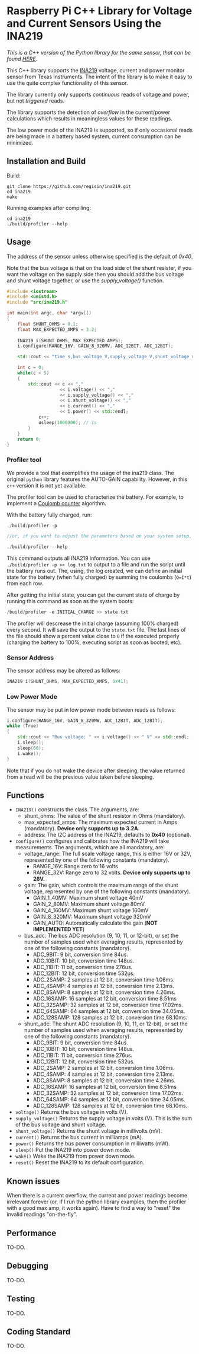 # Raspberry Pi C++ Library for Voltage and Current Sensors Using the INA219

*This is a C++ version of the Python library for the same sensor, that can be found [HERE](https://github.com/chrisb2/pi_ina219).*




This C++ library supports the [INA219](http://www.ti.com/lit/ds/symlink/ina219.pdf) voltage, current and power monitor sensor from Texas Instruments. The intent of the library is to make it easy to use the quite complex functionality of this sensor.  

The library currently only supports _continuous_ reads of voltage and power, but not _triggered_ reads.

The library supports the detection of _overflow_ in the current/power calculations which results in meaningless values for these readings.

The low power mode of the INA219 is supported, so if only occasional reads are being made in a battery based system, current consumption can be minimized.

## Installation and Build

Build:

```shell
git clone https://github.com/regisin/ina219.git
cd ina219
make
```

Running examples after compiling:

```shell
cd ina219
./build/profiler --help
```

## Usage

The address of the sensor unless otherwise specified is the default of _0x40_.

Note that the bus voltage is that on the load side of the shunt resister, if you want the voltage on the supply side then you should add the bus voltage and shunt voltage together, or use the *supply_voltage()* function.

```cpp
#include <iostream>
#include <unistd.h>
#include "src/ina219.h"

int main(int argc, char *argv[])
{
    float SHUNT_OHMS = 0.1;
    float MAX_EXPECTED_AMPS = 3.2;
    
    INA219 i(SHUNT_OHMS, MAX_EXPECTED_AMPS);
    i.configure(RANGE_16V, GAIN_8_320MV, ADC_12BIT, ADC_12BIT);

    std::cout << "time_s,bus_voltage_V,supply_voltage_V,shunt_voltage_mV,current_mA,power_mW" << std::endl;

    int c = 0;
    while(c < 5)
    {
        std::cout << c << ","
                    << i.voltage() << ","
                    << i.supply_voltage() << ","
                    << i.shunt_voltage() << ","
                    << i.current() << ","
                    << i.power() << std::endl;
            c++;
            usleep(1000000); // 1s
        }
    }
    return 0;
}
```

### Profiler tool

We provide a tool that exemplifies the usage of the ina219 class. The original `python` library features the AUTO-GAIN capability. However, in this `c++` version it is not yet available.

The profiler tool can be used to characterize the battery. For example, to implement a [Coulomb counter](https://en.wikipedia.org/wiki/State_of_charge) algorithm.

With the battery fully charged, run:

```cpp
./build/profiler -p

//or, if you want to adjust the parameters based on your system setup, see the usage

./build/profiler --help
```
This command outputs all INA219 information. You can use `./build/profiler -p >> log.txt` to output to a file and run the script until the battery runs out. The, using, the log created, we can define an initial state for the battery (when fully charged) by summing the coulombs (`Q=I*t`) from each row.

After getting the initial state, you can get the current state of charge by running this command as soon as the system boots:

```cpp
/build/profiler -e INITIAL_CHARGE >> state.txt
```

The profiler will descrease the initial charge (assuming 100% charged) every second. It will save the output to the `state.txt` file. The last lines of the file should show a percent value close to `0` if the executed properly (charging the battery to 100%, executing  script as soon as booted, etc).

### Sensor Address

The sensor address may be altered as follows:

```cpp
INA219 i(SHUNT_OHMS, MAX_EXPECTED_AMPS, 0x41);
```

### Low Power Mode

The sensor may be put in low power mode between reads as follows:

```cpp
i.configure(RANGE_16V, GAIN_8_320MW, ADC_12BIT, ADC_12BIT);
while (True)
{
    std::cout << "Bus voltage: " << i.voltage() << " V" << std::endl;
    i.sleep();
    sleep(60);
    i.wake();
}
```

Note that if you do not wake the device after sleeping, the value returned from a read will be the previous value taken before sleeping.

## Functions

* `INA219()` constructs the class.
The arguments, are:
    * shunt_ohms: The value of the shunt resistor in Ohms (mandatory).
    * max_expected_amps: The maximum expected current in Amps (mandatory). **Device only supports up to 3.2A.**
    * address: The I2C address of the INA219, defaults to **0x40** (optional).
* `configure()` configures and calibrates how the INA219 will take measurements.
The arguments, which are all mandatory, are:
    * voltage_range: The full scale voltage range, this is either 16V or 32V, 
    represented by one of the following constants (mandatory).
        * RANGE_16V: Range zero to 16 volts
        * RANGE_32V: Range zero to 32 volts. **Device only supports up to 26V.**
    * gain: The gain, which controls the maximum range of the shunt voltage, 
        represented by one of the following constants (mandatory). 
        * GAIN_1_40MV: Maximum shunt voltage 40mV
        * GAIN_2_80MV: Maximum shunt voltage 80mV
        * GAIN_4_160MV: Maximum shunt voltage 160mV
        * GAIN_8_320MV: Maximum shunt voltage 320mV
        * GAIN_AUTO: Automatically calculate the gain (**NOT IMPLEMENTED YET**)
    * bus_adc: The bus ADC resolution (9, 10, 11, or 12-bit), or
        set the number of samples used when averaging results, represented by
        one of the following constants (mandatory).
        * ADC_9BIT: 9 bit, conversion time 84us.
        * ADC_10BIT: 10 bit, conversion time 148us.
        * ADC_11BIT: 11 bit, conversion time 276us.
        * ADC_12BIT: 12 bit, conversion time 532us.
        * ADC_2SAMP: 2 samples at 12 bit, conversion time 1.06ms.
        * ADC_4SAMP: 4 samples at 12 bit, conversion time 2.13ms.
        * ADC_8SAMP: 8 samples at 12 bit, conversion time 4.26ms.
        * ADC_16SAMP: 16 samples at 12 bit, conversion time 8.51ms
        * ADC_32SAMP: 32 samples at 12 bit, conversion time 17.02ms.
        * ADC_64SAMP: 64 samples at 12 bit, conversion time 34.05ms.
        * ADC_128SAMP: 128 samples at 12 bit, conversion time 68.10ms.
    * shunt_adc: The shunt ADC resolution (9, 10, 11, or 12-bit), or
        set the number of samples used when averaging results, represented by
        one of the following constants (mandatory).
        * ADC_9BIT: 9 bit, conversion time 84us.
        * ADC_10BIT: 10 bit, conversion time 148us.
        * ADC_11BIT: 11 bit, conversion time 276us.
        * ADC_12BIT: 12 bit, conversion time 532us.
        * ADC_2SAMP: 2 samples at 12 bit, conversion time 1.06ms.
        * ADC_4SAMP: 4 samples at 12 bit, conversion time 2.13ms.
        * ADC_8SAMP: 8 samples at 12 bit, conversion time 4.26ms.
        * ADC_16SAMP: 16 samples at 12 bit, conversion time 8.51ms
        * ADC_32SAMP: 32 samples at 12 bit, conversion time 17.02ms.
        * ADC_64SAMP: 64 samples at 12 bit, conversion time 34.05ms.
        * ADC_128SAMP: 128 samples at 12 bit, conversion time 68.10ms.
* `voltage()` Returns the bus voltage in volts (V).
* `supply_voltage()` Returns the supply voltage in volts (V). This is the sum of the bus voltage and shunt voltage.
* `shunt_voltage()` Returns the shunt voltage in millivolts (mV).
* `current()` Returns the bus current in milliamps (mA).
* `power()` Returns the bus power consumption in milliwatts (mW).
* `sleep()` Put the INA219 into power down mode.
* `wake()` Wake the INA219 from power down mode.
* `reset()` Reset the INA219 to its default configuration.


## Known issues

When there is a current overflow, the current and power readings become irrelevant forever (or, if I run the python library examples, then the profiler with a good max amp, it works again). Have to find a way to "reset" the invalid readings "on-the-fly".

## Performance

TO-DO.

## Debugging

TO-DO.

## Testing

TO-DO.

## Coding Standard

TO-DO.
